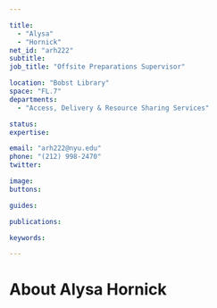 ```yaml
---

title:
  - "Alysa"
  - "Hornick"
net_id: "arh222"
subtitle: 
job_title: "Offsite Preparations Supervisor"

location: "Bobst Library"
space: "FL.7"
departments:
  - "Access, Delivery & Resource Sharing Services"

status: 
expertise:

email: "arh222@nyu.edu"
phone: "(212) 998-2470"
twitter: 

image: 
buttons:

guides:

publications:

keywords:

---
```


# About Alysa Hornick


